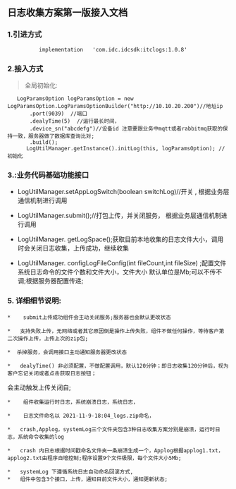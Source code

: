 ## 日志收集方案第一版接入文档

###  1.引进方式


              implementation   'com.idc.idcsdk:itclogs:1.0.8'



###  2.接入方式


> 全局初始化:

       LogParamsOption logParamsOption = new   LogParamsOption.LogParamsOptionBuilder("http://10.10.20.200")//地址ip
           .port(9039)  //端口
           .dealyTime(5)  //运行最长时间，
           .device_sn("abcdefg")//设备id 注意要跟业务中mqtt或者rabbitmq获取的保持一致，服务器做了数据库查询比对;
           .build();
          LogUtilManager.getInstance().initLog(this, logParamsOption); //初始化




###  3.:业务代码基础功能接口



  *  LogUtilManager.setAppLogSwitch(boolean switchLog)//开关  , 根据业务层通信机制进行调用

  *  LogUtilManager.submit();//打包上传，并关闭服务， 根据业务层通信机制进行调用

  *  LogUtilManager. getLogSpace();获取目前本地收集的日志文件大小，调用时会关闭日志收集，上传成功，继续收集


  *  LogUtilManager. configLogFileConfig(int fileCount,int fileSize) ;配置文件系统日志命令的文件个数和文件大小，文件大小
  默认单位是Mb;可以不传不调;根据服务器配置传递;


### 5. 详细细节说明:
    *    submit上传成功组件会主动关闭服务;服务器也会默认更改状态

    *   支持失败上传，无网络或者其它原因倒是操作上传失败，组件不做任何操作，等待客户第二次操作上传，上传上次的zip包;

    *  杀掉服务，会调用接口主动通知服务器更改状态

    *   dealyTime() 非必须配置，不做配置调用，默认120分钟；即日志收集120分钟后，视为客户忘记关闭或者点击获取日志按钮；
   会主动触发上传关闭自;

    *    组件收集运行时日志，系统崩溃日志，系统日志，

    *    日志文件命名以 2021-11-9-18:04_logs.zip命名，

    *   crash,Applog，systemLog三个文件夹包含3种日志收集方案分别是崩溃，运行时日志，系统命令收集的log

    *   crash 内日志根据时间戳命名文件夹一条崩溃生成一个，Applog根据applog1.txt，applog2.txt由程序自增控制;程序设置9个文件极限，每个文件大小5Mb;

    *   systemLog 下遵循系统日志自动命名回滚方式,
    *   组件中包含3个接口，上传，通知目前文件大小，通知更新状态;
